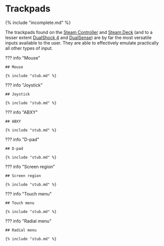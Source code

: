 # Trackpads

{% include "incomplete.md" %}

The trackpads found on the [Steam Controller](../../devices/steam-controller) and [Steam Deck](../../devices/steam-deck) (and to a lesser extent [DualShock 4](../../devices/dualshock-4) and [DualSense](../../devices/dualsense)) are by far the most versatile inputs available to the user. They are able to effectively emulate practically all other types of input.

??? info "Mouse"

    ## Mouse

    {% include "stub.md" %}

??? info "Joystick"

    ## Joystick

    {% include "stub.md" %}

??? info "ABXY"

    ## ABXY

    {% include "stub.md" %}

??? info "D-pad"

    ## D-pad

    {% include "stub.md" %}

??? info "Screen region"

    ## Screen region

    {% include "stub.md" %}

??? info "Touch menu"

    ## Touch menu

    {% include "stub.md" %}

??? info "Radial menu"

    ## Radial menu

    {% include "stub.md" %}

